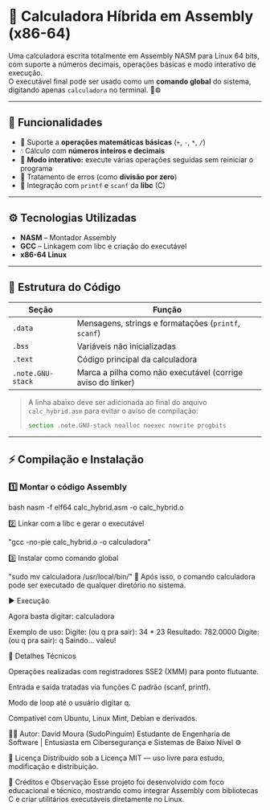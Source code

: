 # 🧮 Calculadora Híbrida em Assembly (x86-64)

Uma calculadora escrita totalmente em Assembly NASM para Linux 64 bits, com suporte a números decimais, operações básicas e modo interativo de execução.  
O executável final pode ser usado como um **comando global** do sistema, digitando apenas `calculadora` no terminal. 🧠⚙️

---

## 🚀 Funcionalidades
- 🧩 Suporte a **operações matemáticas básicas** (`+`, `-`, `*`, `/`)
- 💧 Cálculo com **números inteiros e decimais**
- 🔁 **Modo interativo:** execute várias operações seguidas sem reiniciar o programa
- 🧱 Tratamento de erros (como **divisão por zero**)
- 🧮 Integração com `printf` e `scanf` da **libc** (C)

---

## ⚙️ Tecnologias Utilizadas
- **NASM** – Montador Assembly
- **GCC** – Linkagem com libc e criação do executável
- **x86-64 Linux**

---

## 🧩 Estrutura do Código
| Seção | Função |
|-------|---------|
| `.data` | Mensagens, strings e formatações (`printf`, `scanf`) |
| `.bss` | Variáveis não inicializadas |
| `.text` | Código principal da calculadora |
| `.note.GNU-stack` | Marca a pilha como não executável (corrige aviso do linker) |

> A linha abaixo deve ser adicionada ao final do arquivo `calc_hybrid.asm` para evitar o aviso de compilação:
> ```asm
> section .note.GNU-stack noalloc noexec nowrite progbits
> ```

---

## ⚡ Compilação e Instalação

### 1️⃣ Montar o código Assembly
bash
nasm -f elf64 calc_hybrid.asm -o calc_hybrid.o


2️⃣ Linkar com a libc e gerar o executável

"gcc -no-pie calc_hybrid.o -o calculadora"

3️⃣ Instalar como comando global

"sudo mv calculadora /usr/local/bin/"
🔹 Após isso, o comando calculadora pode ser executado de qualquer diretório no sistema.


▶️ Execução

Agora basta digitar: calculadora

Exemplo de uso:
Digite: <num> <op> <num> (ou q pra sair): 34 * 23
Resultado: 782.0000
Digite: <num> <op> <num> (ou q pra sair): q
Saindo... valeu!


🧠 Detalhes Técnicos

Operações realizadas com registradores SSE2 (XMM) para ponto flutuante.

Entrada e saída tratadas via funções C padrão (scanf, printf).

Modo de loop até o usuário digitar q.

Compatível com Ubuntu, Linux Mint, Debian e derivados.

🧑‍💻 Autor:
David Moura (SudoPinguim)
Estudante de Engenharia de Software | Entusiasta em Cibersegurança e Sistemas de Baixo Nível ⚙️

📜 Licença
Distribuído sob a Licença MIT — uso livre para estudo, modificação e distribuição.

💬 Créditos e Observação
Esse projeto foi desenvolvido com foco educacional e técnico, mostrando como integrar Assembly com bibliotecas C e criar utilitários executáveis diretamente no Linux.
